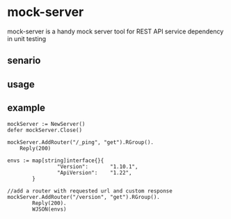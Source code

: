 # mock-server
mock-server is a handy mock server tool for REST API service dependency in unit testing

## senario

## usage

## example
```
mockServer := NewServer()
defer mockServer.Close()

mockServer.AddRouter("/_ping", "get").RGroup().
	Reply(200)

envs := map[string]interface{}{
                "Version":       "1.10.1",
                "ApiVersion":    "1.22",
        }

//add a router with requested url and custom response
mockServer.AddRouter("/version", "get").RGroup().
        Reply(200).
        WJSON(envs)
```
